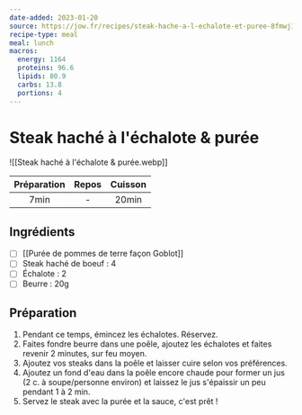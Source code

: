 ```yaml
---
date-added: 2023-01-20
source: https://jow.fr/recipes/steak-hache-a-l-echalote-et-puree-8fmwj1rcarpska5106at
recipe-type: meal
meal: lunch
macros:
  energy: 1164
  proteins: 96.6
  lipids: 80.9
  carbs: 13.8
  portions: 4
---
```


# Steak haché à l'échalote & purée

![[Steak haché à l'échalote & purée.webp]]

| Préparation | Repos | Cuisson |
|:-----------:|:-----:|:-------:|
|    7min     |   -   |  20min  |

## Ingrédients

- [ ] [[Purée de pommes de terre façon Goblot]]
- [ ] Steak haché de boeuf : 4
- [ ] Échalote : 2
- [ ] Beurre : 20g

## Préparation

1. Pendant ce temps, émincez les échalotes. Réservez.
2. Faites fondre beurre dans une poêle, ajoutez les échalotes et faites revenir 2 minutes, sur feu moyen.
3. Ajoutez vos steaks dans la poêle et laisser cuire selon vos préférences.
4. Ajoutez un fond d'eau dans la poêle encore chaude pour former un jus (2 c. à soupe/personne environ) et laissez le jus s'épaissir un peu pendant 1 à 2 min.
5. Servez le steak avec la purée et la sauce, c'est prêt !
